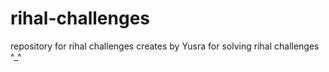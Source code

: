 # rihal-challenges
repository for rihal challenges creates by Yusra for solving rihal challenges ^_^
